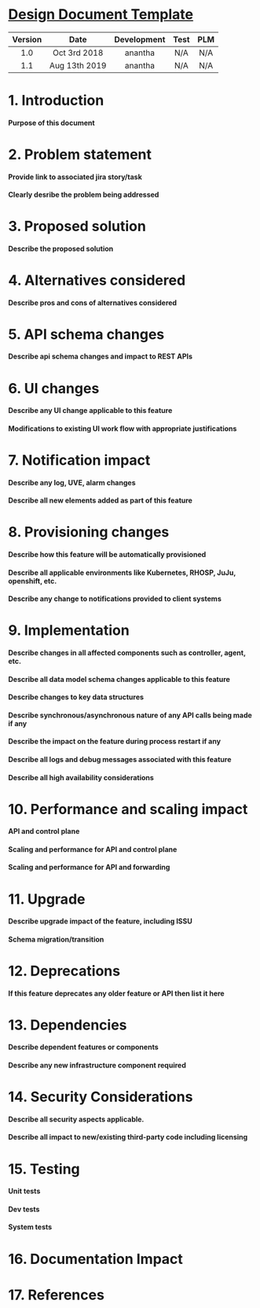 # [Design Document Template](https://contrail-jws.atlassian.net/browse/JCB-172803)

| Version |     Date       | Development |  Test    |   PLM    |
|:-------:|:--------------:|:-----------:|:--------:|:--------:|
| 1.0     |  Oct 3rd 2018  |   anantha   |   N/A    |   N/A    |
| 1.1     |  Aug 13th 2019 |   anantha   |   N/A    |   N/A    |

# 1. Introduction
#### Purpose of this document

# 2. Problem statement
#### Provide link to associated jira story/task
#### Clearly desribe the problem being addressed

# 3. Proposed solution
#### Describe the proposed solution

# 4. Alternatives considered
#### Describe pros and cons of alternatives considered

# 5. API schema changes
#### Describe api schema changes and impact to REST APIs

# 6. UI changes
#### Describe any UI change applicable to this feature
#### Modifications to existing UI work flow with appropriate justifications

# 7. Notification impact
#### Describe any log, UVE, alarm changes
#### Describe all new elements added as part of this feature

# 8. Provisioning changes
#### Describe how this feature will be automatically provisioned
#### Describe all applicable environments like Kubernetes, RHOSP, JuJu, openshift, etc.
#### Describe any change to notifications provided to client systems

# 9. Implementation
#### Describe changes in all affected components such as controller, agent, etc.
#### Describe all data model schema changes applicable to this feature
#### Describe changes to key data structures
#### Describe synchronous/asynchronous nature of any API calls being made if any
#### Describe the impact on the feature during process restart if any
#### Describe all logs and debug messages associated with this feature
#### Describe all high availability considerations

# 10. Performance and scaling impact
#### API and control plane
#### Scaling and performance for API and control plane
#### Scaling and performance for API and forwarding

# 11. Upgrade
#### Describe upgrade impact of the feature, including ISSU
#### Schema migration/transition

# 12. Deprecations
#### If this feature deprecates any older feature or API then list it here

# 13. Dependencies
#### Describe dependent features or components
#### Describe any new infrastructure component required

# 14. Security Considerations
#### Describe all security aspects applicable.
#### Describe all impact to new/existing third-party code including licensing

# 15. Testing
#### Unit tests
#### Dev tests
#### System tests

# 16. Documentation Impact

# 17. References
